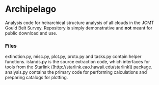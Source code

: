 # Archipelago

Analysis code for heirarchical structure analysis of all clouds in the 
JCMT Gould Belt Survey. Repository is simply demonstrative and **not** 
meant 
for public download and use.

### Files

extinction.py, misc.py, plot.py, proto.py and tasks.py contain helper 
functions. islands.py is the source extraction code, which interfaces 
for tools from the Starlink ([http://starlink.eao.hawaii.edu/starlink]) 
package. analysis.py contains the primary code for performing 
calculations and preparing catalogs for plotting.
